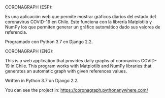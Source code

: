 
CORONAGRAPH (ESP):

Es una aplicación web que permite mostrar gráficos diarios del estado del coronavirus COVID-19 en Chile.
Este funciona con la librería Matplotlib y NumPy los que permiten generar un gráfico automático dado sus valores de referencia.

Programado con Python 3.7 en Django 2.2. 

CORONAGRAPH (ENG):

This is a web application that provides daily graphs of coronavirus COVID-19 in Chile.
This program works with Matplotlib and NumPy libraries that generates an automatic graph with given references values. 

Written in Python 3.7 on Django 2.2.


You can see the project in: https://coronagraph.pythonanywhere.com/

